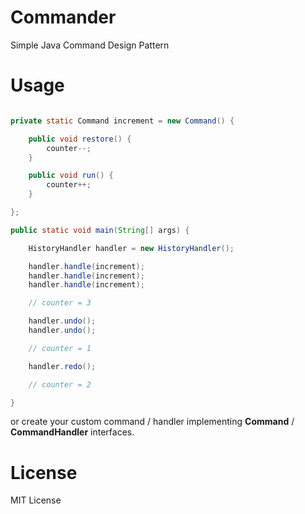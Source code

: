 # Commander
Simple Java Command Design Pattern

# Usage
```java

private static Command increment = new Command() {

    public void restore() {
        counter--;
    }

    public void run() {
        counter++;
    }

};

public static void main(String[] args) {

    HistoryHandler handler = new HistoryHandler();

    handler.handle(increment);
    handler.handle(increment);
    handler.handle(increment);

    // counter = 3

    handler.undo();
    handler.undo();

    // counter = 1

    handler.redo();

	// counter = 2

}
```
or create your custom command / handler implementing **Command** / **CommandHandler** interfaces.

# License
MIT License
